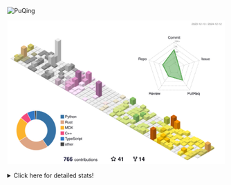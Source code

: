 ![PuQing](https://user-images.githubusercontent.com/27223114/171565019-9a56fae6-b08b-421f-99db-7e830da42371.png)

![](./profile-3d-contrib/profile-season-animate.svg)

<details>
<summary>Click here for detailed stats!</summary>

<!--START_SECTION:waka-->
![Lines of code](https://img.shields.io/badge/From%20Hello%20World%20I%27ve%20Written-1.5%20million%20lines%20of%20code-blue)

**🐱 My GitHub Data** 

> 📦 413.4 kB Used in GitHub's Storage 
 > 
> 🏆 737 Contributions in the Year 2024
 > 
> 🚫 Not Opted to Hire
 > 
> 📜 38 Public Repositories 
 > 
> 🔑 32 Private Repositories 
 > 
**I'm an Early 🐤** 

```text
🌞 Morning                633 commits         ██░░░░░░░░░░░░░░░░░░░░░░░   07.55 % 
🌆 Daytime                3647 commits        ███████████░░░░░░░░░░░░░░   43.52 % 
🌃 Evening                1930 commits        ██████░░░░░░░░░░░░░░░░░░░   23.03 % 
🌙 Night                  2171 commits        ██████░░░░░░░░░░░░░░░░░░░   25.90 % 
```


📊 **This Week I Spent My Time On** 

```text
💬 Programming Languages: 
Rust                     8 hrs 28 mins       █████░░░░░░░░░░░░░░░░░░░░   19.11 % 
Browsing                 8 hrs 21 mins       █████░░░░░░░░░░░░░░░░░░░░   18.83 % 
Other                    5 hrs 19 mins       ███░░░░░░░░░░░░░░░░░░░░░░   12.02 % 
Fish Touching            4 hrs 24 mins       ██░░░░░░░░░░░░░░░░░░░░░░░   09.95 % 
Communicating            3 hrs 23 mins       ██░░░░░░░░░░░░░░░░░░░░░░░   07.63 % 

🔥 Editors: 
Chrome                   15 hrs 25 mins      █████████░░░░░░░░░░░░░░░░   34.80 % 
VS Code                  12 hrs 12 mins      ███████░░░░░░░░░░░░░░░░░░   27.53 % 
WeChat                   6 hrs 17 mins       ████░░░░░░░░░░░░░░░░░░░░░   14.18 % 
Zotero                   1 hr 55 mins        █░░░░░░░░░░░░░░░░░░░░░░░░   04.33 % 
Terminal                 1 hr 52 mins        █░░░░░░░░░░░░░░░░░░░░░░░░   04.23 % 

💻 Operating System: 
Mac                      33 hrs 24 mins      ███████████████████░░░░░░   75.34 % 
WSL                      9 hrs 30 mins       █████░░░░░░░░░░░░░░░░░░░░   21.45 % 
Linux                    1 hr 25 mins        █░░░░░░░░░░░░░░░░░░░░░░░░   03.20 % 
```


<!--END_SECTION:waka-->
</details>

